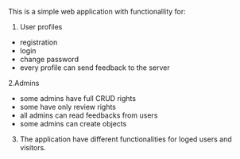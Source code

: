 This is a simple web application with functionallity for:

1. User profiles
- registration
- login
- change password
- every profile can send feedback to the server

2.Admins
- some admins have full CRUD rights
- some have only review rights
- all admins can read feedbacks from users
- some admins can create objects

3. The application have different functionalities for loged users and visitors.
